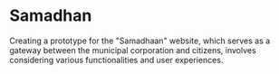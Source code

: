 # Samadhan
Creating a prototype for the "Samadhaan" website, which serves as a gateway between the municipal corporation and citizens, involves considering various functionalities and user experiences.
